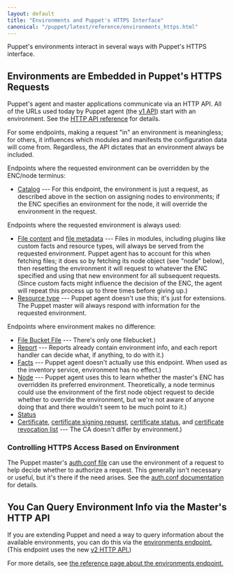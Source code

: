 ```yaml
---
layout: default
title: "Environments and Puppet's HTTPS Interface"
canonical: "/puppet/latest/reference/environments_https.html"
---
```


[v1 api]: /references/3.8.latest/developer/file.http_api_index.html#V1_API_Services
[http_api]: /references/3.8.latest/developer/file.http_api_index.html
[auth.conf file]: ./config_file_auth.html
[config_file_envs]: ./environments_classic.html


Puppet's environments interact in several ways with Puppet's HTTPS interface.

Environments are Embedded in Puppet's HTTPS Requests
-----

Puppet's agent and master applications communicate via an HTTP API. All of the URLs used today by Puppet agent (the [v1 API][]) start with an environment. See the [HTTP API reference][http_api] for details.

For some endpoints, making a request "in" an environment is meaningless; for others, it influences which modules and manifests the configuration data will come from. Regardless, the API dictates that an environment always be included.

Endpoints where the requested environment can be overridden by the ENC/node terminus:

- [Catalog](/references/3.8.latest/developer/file.http_catalog.html) --- For this endpoint, the environment is just a request, as described above in the section on assigning nodes to environments; if the ENC specifies an environment for the node, it will override the environment in the request.

Endpoints where the requested environment is always used:

- [File content](/references/3.8.latest/developer/file.http_file_content.html) and [file metadata](/references/3.8.latest/developer/file.http_file_metadata.html) --- Files in modules, including plugins like custom facts and resource types, will always be served from the requested environment. Puppet agent has to account for this when fetching files; it does so by fetching its node object (see "node" below), then resetting the environment it will request to whatever the ENC specified and using that new environment for all subsequent requests. (Since custom facts might influence the decision of the ENC, the agent will repeat this process up to three times before giving up.)
- [Resource type](/references/3.8.latest/developer/file.http_resource_type.html) --- Puppet agent doesn't use this; it's just for extensions. The Puppet master will always respond with information for the requested environment.

Endpoints where environment makes no difference:

- [File Bucket File](/references/3.8.latest/developer/file.http_file_bucket_file.html) --- There's only one filebucket.)
- [Report](/references/3.8.latest/developer/file.http_report.html) --- Reports already contain environment info, and each report handler can decide what, if anything, to do with it.)
- [Facts](/references/3.8.latest/developer/file.http_facts.html) --- Puppet agent doesn't actually use this endpoint. When used as the inventory service, environment has no effect.)
- [Node](/references/3.8.latest/developer/file.http_node.html) --- Puppet agent uses this to learn whether the master's ENC has overridden its preferred environment. Theoretically, a node terminus could use the environment of the first node object request to decide whether to override the environment, but we're not aware of anyone doing that and there wouldn't seem to be much point to it.)
- [Status](/references/3.8.latest/developer/file.http_status.html)
- [Certificate](/references/3.8.latest/developer/file.http_certificate.html), [certificate signing request](/references/3.8.latest/developer/file.http_certificate_request.html), [certificate status](/references/3.8.latest/developer/file.http_certificate_status.html), and [certificate revocation list](/references/3.8.latest/developer/file.http_certificate_revocation_list.html) --- The CA doesn't differ by environment.)

### Controlling HTTPS Access Based on Environment

The Puppet master's [auth.conf file][] can use the environment of a request to help decide whether to authorize a request. This generally isn't necessary or useful, but it's there if the need arises. See the [auth.conf documentation][auth.conf file] for details.

You Can Query Environment Info via the Master's HTTP API
-----

If you are extending Puppet and need a way to query information about the available environments, you can do this via the [environments endpoint.][env_endpoint] (This endpoint uses the new [v2 HTTP API.][v2_api])

For more details, see [the reference page about the environments endpoint.][env_endpoint]

[v2_api]: /references/3.8.latest/developer/file.http_api_index.html#V2_HTTP_API
[env_endpoint]: /references/3.8.latest/developer/file.http_environments.html

